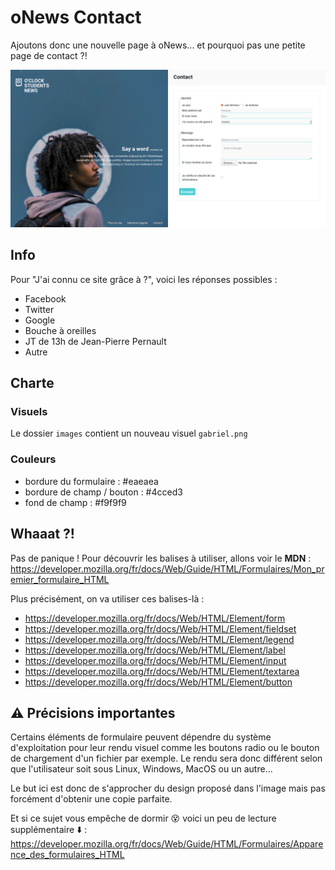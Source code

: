 # oNews Contact

Ajoutons donc une nouvelle page à oNews... et pourquoi pas une petite page de contact ?!

![homepage](contact.png)

## Info

Pour "J'ai connu ce site grâce à ?", voici les réponses possibles :
- Facebook
- Twitter
- Google
- Bouche à oreilles
- JT de 13h de Jean-Pierre Pernault
- Autre

## Charte

### Visuels

Le dossier `images` contient un nouveau visuel `gabriel.png`

### Couleurs

- bordure du formulaire : #eaeaea
- bordure de champ / bouton : #4cced3
- fond de champ : #f9f9f9

## Whaaat ?!

Pas de panique ! Pour découvrir les balises à utiliser, allons voir le **MDN** :
https://developer.mozilla.org/fr/docs/Web/Guide/HTML/Formulaires/Mon_premier_formulaire_HTML

Plus précisément, on va utiliser ces balises-là :
* https://developer.mozilla.org/fr/docs/Web/HTML/Element/form
* https://developer.mozilla.org/fr/docs/Web/HTML/Element/fieldset
* https://developer.mozilla.org/fr/docs/Web/HTML/Element/legend
* https://developer.mozilla.org/fr/docs/Web/HTML/Element/label
* https://developer.mozilla.org/fr/docs/Web/HTML/Element/input
* https://developer.mozilla.org/fr/docs/Web/HTML/Element/textarea
* https://developer.mozilla.org/fr/docs/Web/HTML/Element/button

## :warning: Précisions importantes

Certains éléments de formulaire peuvent dépendre du système d'exploitation pour leur rendu visuel comme les boutons radio ou le bouton de chargement d'un fichier par exemple. Le rendu sera donc différent selon que l'utilisateur soit sous Linux, Windows, MacOS ou un autre...

Le but ici est donc de s'approcher du design proposé dans l'image mais pas forcément d'obtenir une copie parfaite.

Et si ce sujet vous empêche de dormir :dizzy_face: voici un peu de lecture supplémentaire :arrow_down: :  
https://developer.mozilla.org/fr/docs/Web/Guide/HTML/Formulaires/Apparence_des_formulaires_HTML
